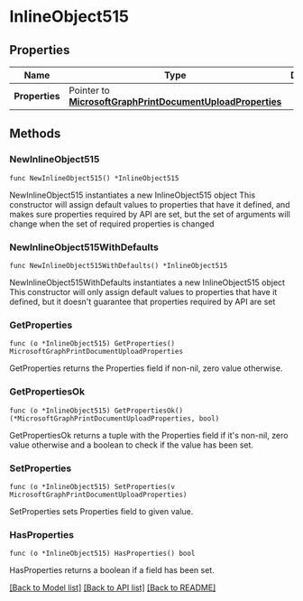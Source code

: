 # InlineObject515

## Properties

Name | Type | Description | Notes
------------ | ------------- | ------------- | -------------
**Properties** | Pointer to [**MicrosoftGraphPrintDocumentUploadProperties**](MicrosoftGraphPrintDocumentUploadProperties.md) |  | [optional] 

## Methods

### NewInlineObject515

`func NewInlineObject515() *InlineObject515`

NewInlineObject515 instantiates a new InlineObject515 object
This constructor will assign default values to properties that have it defined,
and makes sure properties required by API are set, but the set of arguments
will change when the set of required properties is changed

### NewInlineObject515WithDefaults

`func NewInlineObject515WithDefaults() *InlineObject515`

NewInlineObject515WithDefaults instantiates a new InlineObject515 object
This constructor will only assign default values to properties that have it defined,
but it doesn't guarantee that properties required by API are set

### GetProperties

`func (o *InlineObject515) GetProperties() MicrosoftGraphPrintDocumentUploadProperties`

GetProperties returns the Properties field if non-nil, zero value otherwise.

### GetPropertiesOk

`func (o *InlineObject515) GetPropertiesOk() (*MicrosoftGraphPrintDocumentUploadProperties, bool)`

GetPropertiesOk returns a tuple with the Properties field if it's non-nil, zero value otherwise
and a boolean to check if the value has been set.

### SetProperties

`func (o *InlineObject515) SetProperties(v MicrosoftGraphPrintDocumentUploadProperties)`

SetProperties sets Properties field to given value.

### HasProperties

`func (o *InlineObject515) HasProperties() bool`

HasProperties returns a boolean if a field has been set.


[[Back to Model list]](../README.md#documentation-for-models) [[Back to API list]](../README.md#documentation-for-api-endpoints) [[Back to README]](../README.md)


